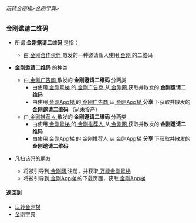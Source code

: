 ###### 玩转金刚梯>金刚字典>
### 金刚邀请二维码

- 所谓<Strong> 金刚邀请二维码 </Strong >是指：
  - 由[ 金刚合作伙伴 ]()散发的一种邀请新人使用[ 金刚 ]()的二维码

- <Strong> 金刚邀请二维码 </Strong >的种类
  - 由[ 金刚广告商 ]()散发的<Strong> 金刚邀请二维码 </Strong>分两类
    - 由使用[ 金刚号梯  ]()的[ 金刚广告商 ]()从[ 金刚网 ]()获取并散发的<Strong> 金刚邀请二维码 </Strong>
    - 由使用[ 金刚App梯 ]()的[ 金刚广告商 ]()从[ 金刚App梯 ]()<Strong> 分享 </Strong>下获取并散发的<Strong> 金刚邀请二维码 </Strong >（尚未投产）
  - 由[ 金刚推荐人 ]()散发的<Strong> 金刚邀请二维码 </Strong >分两类
    - 由使用[ 金刚号梯 ]()的[ 金刚推荐人 ]()从[ 金刚网 ]()获取并散发的<Strong> 金刚邀请二维码 </Strong >
    - 由使用[ 金刚App梯 ]()的[ 金刚推荐人 ]()从[ 金刚App梯 ]()<Strong> 分享 </Strong>下获取并散发的<Strong> 金刚邀请二维码 </Strong >

- 凡扫该码的朋友
  - 将被引导到[ 金刚网 ]()注册，并获取[ 万能金刚号梯 ]()
  - 将被引导到[ 金刚App梯 ]()的下载页面，获取[ 金刚App梯 ]()



#### 返回到
- [玩转金刚梯](https://github.com/a2zitpro/web/blob/master/LadderFree/A.md)
- [金刚字典](https://github.com/a2zitpro/web/blob/master/LadderFree/kkDictionary/KKDictionary.md)



